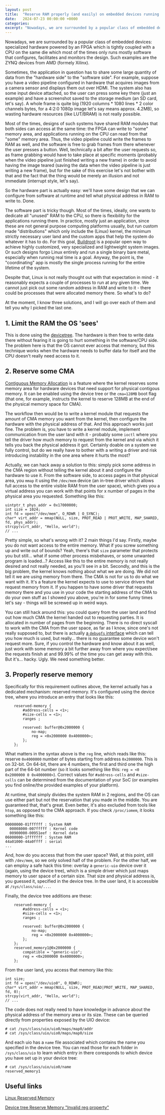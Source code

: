 ```yaml
---
layout: post
title:  "Reserve RAM properly (and easily) on embedded devices running Linux"
date:   2024-07-23 00:00:00 +0000
categories: 
excerpt: "Nowadays, we are surrounded by a popular class of embedded devices: specialized hardware powered by an FPGA which is tightly coupled with a CPU on the same die which most of the times only runs mostly software that configures, facilitates and monitors the design. This article showcases a (rather old) technique which enables easy data sharing between hardware and software using the RAM."
---
```


Nowadays, we are surrounded by a popular class of embedded devices: specialized hardware powered by an FPGA which is tightly coupled with a CPU on the same die which most of the times only runs mostly software that configures, facilitates and monitors the design. Such examples are the ZYNQ devices from AMD (formely Xilinx). 

Sometimes, the application in question has to share some large quantity of data from the "hardware side" to the "software side". For example, suppose you have a video pipeline configured in hardware that acquires images from a camera sensor and displays them out over HDMI. The system also has some input device attached, so the user can press some key there (just an example) and have a screenshot saved to the storage medium (an SD card, let's say). A whole frame is quite big (1920 columns * 1080 lines * 2 color channels bytes, for a 4:2:0 1080p image let's say means approx. 4.2MB), so wasting hardware resources (like LUT/BRAM) is not really possible. 

Most of the times, designs of such systems have shared RAM modules that both sides can access at the same time: the FPGA can write to "some" memory area, and applications running on the CPU can read from that "some" memory area. Thus, the video pipeline could write the frames to RAM as well, and the software is free to grab frames from there whenever the user presses a button. Well, technically a bit after the user requests so, as frame grabbing would have to take place at specific moments (probably when the video pipeline just finished writing a new frame) in order to avoid having the image teared (saving the data when the video pipeline is just writing a new frame), but for the sake of this exercise let's not bother with that and the fact that the thing would be merely an illusion and not immediate (interrupt style, let's say).

So the hardware part is actually easy: we'll have some design that we can configure from software at runtime and tell what physical address in RAM to write to. Done.

The software part is tricky though. Most of the times, ideally, one wants to dedicate all "unused" RAM to the CPU, so there is flexibility for the applications running there. In practice, mostly just an application, since these are not general purpose computing platforms usually, but run custom made "distributions" which only include the (Linux) kernel, the minimum strictly necessary user land and the custom apps that help the system do whatever it has to do. For this goal, [Buildroot](https://buildroot.org/) is a popular open way to achieve highly customized, very specialized and lightweight system images. Or such designs forgo Linux entirely and run a single binary bare metal, especially when running real time is a goal. Anyway, the point is, the "coordinating" app is mostly the single process running for the entire lifetime of the system.

Despite that, Linux is not really thought out with that expectation in mind - it reasonably expects a couple of processes to run at any given time. We cannot just pick out some random address in RAM and write to it - there could be processes that were allocated memory there. So what's to do?

At the moment, I know three solutions, and I will go over each of them and tell you why I picked the last one.

## 1. Limit the RAM the OS 'sees'

This is done using the [devicetree](https://en.wikipedia.org/wiki/Devicetree). The hardware is then free to write data there without fearing it is going to hurt something in the software/CPU side. The problem here is that the OS cannot ever access that memory, but this technique works when the hardware needs to buffer data for itself and the CPU doesn't really need access to it.

## 2. Reserve some CMA

[Contiguous Memory Allocation](https://stackoverflow.com/questions/56415606/why-is-contiguous-memory-allocation-is-required-in-linux) is a feature where the kernel reserves some memory area for hardware devices that need support for physical contigous memory. It can be enabled using the device tree or the `cma=128MB` boot flag (that one, for example, instructs the kernel to reserve 128MB at the end of the physical memory space for CMA).

The workflow then would be to write a kernel module that requests the amount of CMA memory you want from the kernel, then configure the hardware with the physical address of that. And this approach works just fine. The problem is, you have to write a kernel module, implement communication from the user land with it - probably some `ioctl` where you tell the driver how much memory to request from the kernel and via which it tells you back the physical address it got. Certainly doable on a system we fully control, but do we really have to bother with a writing a driver and risk introducing instability in the one area where it hurts the most?

Actually, we can hack away a solution to this: simply pick some address in the CMA region without telling the kernel about it and configure the hardware to use it. From the software side, to access pages in that physical area, you `mmap` it using the `/dev/mem` device (an in-tree driver which allows full access to the entire visible RAM from the user space), which gives you a virtual address you can work with that points for x number of pages in the physical area you requested. Something like this:

```
uintptr_t phys_addr = 0x17000000;
int size = 1024;
int fd = open("/dev/mem", O_RDWR | O_SYNC);
char* virt_addr = mmap(NULL, size, PROT_READ | PROT_WRITE, MAP_SHARED, fd, phys_addr);
strcpy(virt_addr, "Hello, world");
// ...
```

Pretty simple, so what's wrong with it? 2 main things I'd say. Firstly, maybe you do not want access to the entire memory. What if you screw something up and write out of bounds? Yeah, there's that `size` parameter that protects you but still... what if some other process misbehaves, or some unwanted program is loaded...? Access like this to the entire memory is not really desired and not really needed, as you'll see in a bit. Secondly, and this is the big problem, the kernel knows nothing about what we are doing. We did not tell it we are using memory from there. The CMA is not for us to do what we want with it. It's a feature the kernel expects to use to service drivers that request memory from it. If you happen to have some driver that requests memory there and you use in your code the starting address of the CMA to do your own stuff as I showed you above, you're in for some funny times let's say - things will be screwed up in weird ways.

You can still hack around this: you could query from the user land and find out how much CMA the kernel handed out to requesting parties. It is allocated in number of pages from the beginning. There is no direct syscall to work with the CMA from the user space, as far as I know, since one's not really supposed to, but there is actually [a `debugfs` interface](https://stackoverflow.com/questions/65202674/finding-out-whats-taking-up-the-cma-contiguous-memory-allocation-in-linux) which can tell you how much is used, but really... there is no guarantee some device won't request more. Sure, if you control the hardware and know about it as well, just work with some memory a bit further away from where you expect/see the requests finish at and 99.99% of the time you can get away with this. But it's... hacky. Ugly. We need something better.

## 3. Properly reserve memory

Specifically for this requirement outlines above, the kernel actually has a dedicated mechanism: reserved memory. It's configured using the device tree, where you introduce an entry that looks like this:

```
	reserved-memory {
        #address-cells = <1>;
        #size-cells = <1>;
        ranges ;

        reserved: buffer@0x2000000 {
            no-map;
            reg = <0x2000000 0x4000000>;
        };
    };
```

What matters in the syntax above is the `reg` line, which reads like this: reserve `0x4000000` number of bytes starting from address `0x2000000`. This is on 32-bit. On 64-bit, there are 4 numbers, the first and third one the high part of the 64-bit number (so it looks something like this: `reg = <0 0x2000000 0 0x4000000>`). Correct values for `#address-cells` and `#size-cells` can be determined from the documentation of your SoC (or examples you find online/the provided examples of your platform).

At runtime, that simply divides the system RAM in 2 regions, and the OS can use either part but not the reservation that you made in the middle. You are guaranteed that, that's great. Even better, it's also excluded from tools like `htop`, as opposed to the CMA approach. If you check `/proc/iomem`, it looks something like this:

```
00000000-01ffffff : System RAM
  00008000-007fffff : Kernel code
  00900000-00951eef : Kernel data
06000000-1fffffff : System RAM
44a01000-44a0ffff : serial
...
```

And, how do you access that from the user space? Well, at this point, still with `/dev/mem`, so we only solved half of the problem. For the other half, we can employ a safe hack this time: overlay a `generic-uio` device over it (again, using the device tree), which is a simple driver which just maps memory to user space of a certain size. That size and physical address is, you guessed it, specified in the device tree. In the user land, it is accessible at `/sys/class/uio/...`.

Finally, the device tree additions are these:

```
	reserved-memory {
        #address-cells = <1>;
        #size-cells = <1>;
        ranges ;

        reserved: buffer@0x2000000 {
            no-map;
            reg = <0x2000000 0x4000000>;
        };
    };
	reserved_memory1@0x2000000 {
		compatible = "generic-uio";
		reg = <0x2000000 0x4000000>;
	};
```

From the user land, you access that memory like this:

```
int size;
int fd = open("/dev/uio0", O_RDWR);
char* virt_addr = mmap(NULL, size, PROT_READ|PROT_WRITE, MAP_SHARED, fd, 0);
strcpy(virt_addr, "Hello, world");
// ...
```

The code does not really need to have knowledge in advance about the physical address of the memory area or its size. These can be queried directly from properties exposed by the UIO device:

```
# cat /sys/class/uio/uio0/maps/map0/addr
# cat /sys/class/uio/uio0/maps/map0/size
```

And each uio has a `name` file associated which contains the name you specified in the device tree. You can read those for each folder in `/sys/class/uio` to learn which entry in there coresponds to which device you have set up in your device tree:

```
# cat /sys/class/uio/uio0/name
reserved_memory1
```

## Useful links

[Linux Reserved Memory](https://xilinx-wiki.atlassian.net/wiki/spaces/A/pages/18841683/Linux+Reserved+Memory)

[Device tree Reserve Memory "Invalid reg property"](https://support.xilinx.com/s/question/0D52E00006hpK3vSAE/device-tree-reserve-memory-invalid-reg-property)
